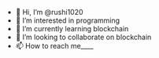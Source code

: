 - 👋 Hi, I’m @rushi1020
- 👀 I’m interested in programming
- 🌱 I’m currently learning blockchain 
- 💞️ I’m looking to collaborate on blockchain
- 📫 How to reach me____

<!---
rushi1020/rushi1020 is a ✨ special ✨ repository because its `README.md` (this file) appears on your GitHub profile.
You can click the Preview link to take a look at your changes.
--->

